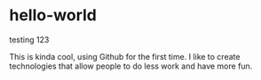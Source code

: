 hello-world
===========

testing 123

This is kinda cool, using Github for the first time.
I like to create technologies that allow people to do less work and have more fun.
